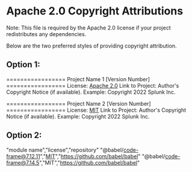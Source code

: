 # Apache 2.0 Copyright Attributions 

Note: This file is required by the Apache 2.0 license if your project redistributes any dependencies.  

Below are the two preferred styles of providing copyright attribution. 


## Option 1:

================= Project Name 1 [Version Number] =================
License:  [Apache 2.0](https://www.apache.org/licenses/LICENSE-2.0) 
Link to Project:
Author's Copyright Notice (if available). Example:  Copyright 2022 Splunk Inc.

================= Project Name 2 [Version Number] =================
License:  [MIT](https://spdx.org/licenses/MIT.html) 
Link to Project:
Author's Copyright Notice (if available). Example:  Copyright 2022 Splunk Inc.

## Option 2:

"module name","license","repository"
"@babel/code-frame@7.12.11","[MIT](https://spdx.org/licenses/MIT.html)","https://github.com/babel/babel"
"@babel/code-frame@7.14.5","MIT","https://github.com/babel/babel"
